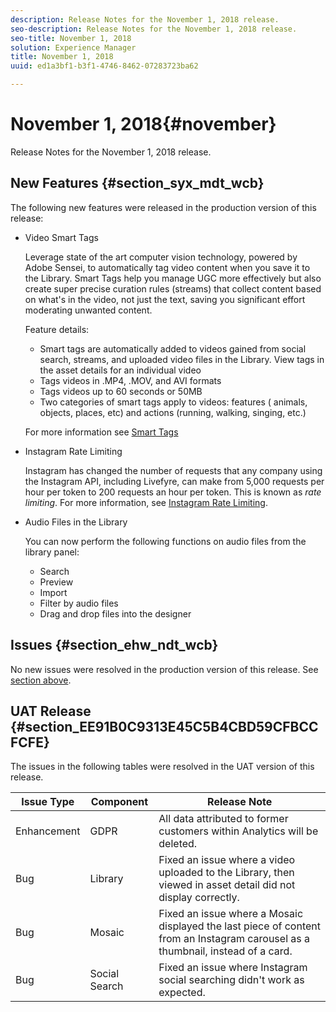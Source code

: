 ```yaml
---
description: Release Notes for the November 1, 2018 release.
seo-description: Release Notes for the November 1, 2018 release.
seo-title: November 1, 2018
solution: Experience Manager
title: November 1, 2018
uuid: ed1a3bf1-b3f1-4746-8462-07283723ba62

---
```


# November 1, 2018{#november}

Release Notes for the November 1, 2018 release.

## New Features {#section_syx_mdt_wcb}

The following new features were released in the production version of this release:

* Video Smart Tags

  Leverage state of the art computer vision technology, powered by Adobe Sensei, to automatically tag video content when you save it to the Library. Smart Tags help you manage UGC more effectively but also create super precise curation rules (streams) that collect content based on what's in the video, not just the text, saving you significant effort moderating unwanted content.

  Feature details:

    * Smart tags are automatically added to videos gained from social search, streams, and uploaded video files in the Library. View tags in the asset details for an individual video
    * Tags videos in .MP4, .MOV, and AVI formats
    * Tags videos up to 60 seconds or 50MB
    * Two categories of smart tags apply to videos: features ( animals, objects, places, etc) and actions (running, walking, singing, etc.)

  For more information see [Smart Tags](../../c-features-livefyre/c-smart-tags/c-smart-tags.md#c_smart_tags)

* Instagram Rate Limiting

  Instagram has changed the number of requests that any company using the Instagram API, including Livefyre, can make from 5,000 requests per hour per token to 200 requests an hour per token. This is known as *rate limiting*. For more information, see [Instagram Rate Limiting](/help/using/c-streams/c-instagram-rate-limiting.md).

* Audio Files in the Library

  You can now perform the following functions on audio files from the library panel:

    * Search
    * Preview
    * Import 
    * Filter by audio files
    * Drag and drop files into the designer

## Issues {#section_ehw_ndt_wcb}

No new issues were resolved in the production version of this release. See [section above](#c_rn/section_syx_mdt_wcb).

## UAT Release {#section_EE91B0C9313E45C5B4CBD59CFBCCFCFE}

The issues in the following tables were resolved in the UAT version of this release.

|  **Issue Type** | **Component** | **Release Note** |
|---|---|---|
|  Enhancement | GDPR | All data attributed to former customers within Analytics will be deleted. |
|  Bug | Library | Fixed an issue where a video uploaded to the Library, then viewed in asset detail did not display correctly. |
|  Bug | Mosaic | Fixed an issue where a Mosaic displayed the last piece of content from an Instagram carousel as a thumbnail, instead of a card.  |
|  Bug | Social Search | Fixed an issue where Instagram social searching didn't work as expected.  |

